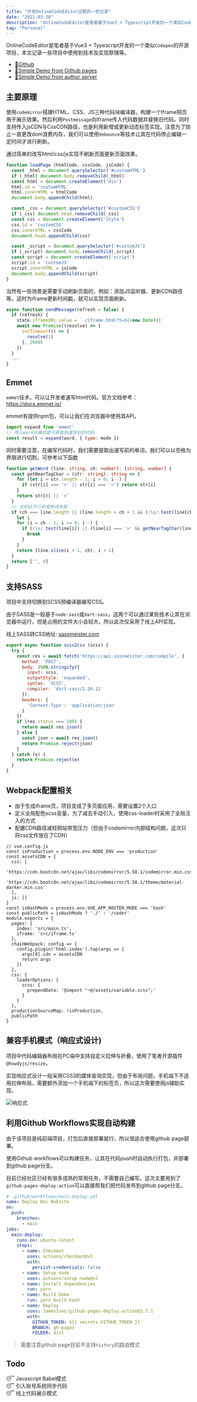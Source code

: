 ```yaml
---
title: "开发OnlineCodeEditor过程的一些记录"
date: "2021-03-20"
description: "OnlineCodeEditor是笔者基于Vue3 + Typescript开发的一个类似Codepen的练手开源项目，本文记录一些项目中使用到技术及实现原理等。"
tag: "Personal"
---
```


OnlineCodeEditor是笔者基于Vue3 + Typescript开发的一个类似`Codepen`的开源项目，本文记录一些项目中使用到技术及实现原理等。

+ <a href="https://github.com/leon-kfd/OnlineCodeEditor" target="_blank">🏹Github</a>
+ <a href="https://leon-kfd.github.io/OnlineCodeEditor/#/" target="_blank">🌈Simple Demo from Github pages</a>
+ <a href="https://kongfandong.cn/coder" target="_blank">🎉Simple Demo from author server</a>

## 主要原理

使用`codemirror`搭建HTML、CSS、JS三种代码块编译器，构建一个Iframe网页用于展示效果。然后利用`Postmessage`向Iframe传入代码数据并替换旧代码。同时支持传入jsCDN与CssCDN路径，也是利用新增或更新动态标签实现。注意为了防止一直更改dom浪费内存，我们可以使用`debounce`等技术让其在代码停止编辑一定时间才进行刷新。

通过简单的改写html/css/js实现不刷新页面更新页面效果。
```js
function loadPage (htmlCode, cssCode, jsCode) {
  const _html = document.querySelector('#customHTML')
  if (_html) document.body.removeChild(_html)
  const html = document.createElement('div')
  html.id = 'customHTML'
  html.innerHTML = htmlCode
  document.body.appendChild(html)

  const _css = document.querySelector('#customCSS')
  if (_css) document.head.removeChild(_css)
  const css = document.createElement('style')
  css.id = 'customCSS'
  css.innerHTML = cssCode
  document.head.appendChild(css)

  const _script = document.querySelector('#customJS')
  if (_script) document.body.removeChild(_script)
  const script = document.createElement('script')
  script.id = 'customJS'
  script.innerHTML = jsCode
  document.body.appendChild(script)
}
```

当然有一些场景是需要手动刷新页面的，例如：添加JS监听器、更新CDN路径等。这时为iframe更新时间戳，就可以实现页面刷新。
```js
async function sendMessage(refresh = false) {
  if (refresh) {
    state.iframeURL.value = `./iframe.html?t=${+new Date()}`
    await new Promise((resolve) => {
      setTimeout(() => {
        resolve(1)
      }, 2000)
    })
  }
  ...
}
```

## Emmet

`emmet`技术，可以让开发者速写html代码。官方文档参考：<a href="https://docs.emmet.io/" target="_blank">https://docs.emmet.io/</a>

emmet有提供npm包，可以让我们在浏览器中使用其API。

```js
import expand from 'emmet'
// 传入word与模式即可获取到速写后的代码
const result = expand(word, { type: mode }) 
```

同时需要注意，在编写代码时，我们需要提取出速写前的单词，我们可以以空格为界限进行切割，可参考以下函数
```typescript
function getWord (line: string, ch: number): [string, number] {
  const getNearTagChar = (str: string): string => {
    for (let i = str.length - 1; i > 0; i--) {
      if (str[i] === '>' || str[i] === '<') return str[i]
    }
    return str[0] || '<'
  }
  // 光标位于行末或单词末尾
  if (ch === line.length || (line.length > ch + 1 && (/\s/.test(line[ch]) || line[ch] === '<'))) {
    let i
    for (i = ch - 1; i >= 0; i--) {
      if (/\s/.test(line[i]) || (line[i] === '>' && getNearTagChar(line.slice(0, i)) === '<')) {
        break
      }
    }
    return [line.slice(i + 1, ch), i + 1]
  }
  return ['', 0]
}
```

## 支持SASS

项目中支持切换到SCSS预编译器编写CSS。

由于SASS是一般基于`node-sass`或`dart-sass`，这两个可以通过某些技术让其在浏览器中运行，但是占用的文件大小会较大，所以此次仅采用了线上API实现。

线上SASS转CSS地址: <a href="https://sassmeister.com" target="_blank">sassmeister.com</a>

```js
export async function scss2css (scss) {
  try {
    const res = await fetch('https://api.sassmeister.com/compile', {
      method: 'POST',
      body: JSON.stringify({
        input: scss,
        outputStyle: 'expanded',
        syntax: 'SCSS',
        compiler: 'dart-sass/1.26.11'
      }),
      headers: {
        'Content-Type': 'application/json'
      }
    })
    if (res.status === 200) {
      return await res.json()
    } else {
      const json = await res.json()
      return Promise.reject(json)
    }
  } catch (e) {
    return Promise.reject(e)
  }
}
```

## Webpack配置相关

- 由于生成iframe页，项目变成了多页面应用，需要设置2个入口
- 定义全局配色scss变量，为了减去手动引入，使用css-loader时采用了全局注入的方式
- 配置CDN路径减轻网站带宽压力（但由于codemirror内部结构问题，这次只将css文件放在了CDN）

```js{13-15, 25-26}
// vue.config.js
const isProduction = process.env.NODE_ENV === 'production'
const assetsCDN = {
  css: [
    'https://cdn.bootcdn.net/ajax/libs/codemirror/5.58.1/codemirror.min.css',
    'https://cdn.bootcdn.net/ajax/libs/codemirror/5.58.1/theme/material-darker.min.css'
  ],
  js: []
}
const isHashMode = process.env.VUE_APP_ROUTER_MODE === 'hash'
const publicPath = isHashMode ? './' : '/coder'
module.exports = {
  pages: {
    index: 'src/main.ts',
    iframe: 'src/iframe.ts'
  },
  chainWebpack: config => {
    config.plugin('html-index').tap(args => {
      args[0].cdn = assetsCDN
      return args
    })
  },
  css: {
    loaderOptions: {
      scss: {
        prependData: '@import "~@/assets/variable.scss";'
      }
    }
  },
  productionSourceMap: !isProduction,
  publicPath
}
```

## 兼容手机模式（响应式设计)

项目中代码编辑器布局在PC端中支持自定义拉伸与折叠，使用了笔者开源插件`@howdyjs/resize`。

实现响应式设计一般采用CSS3的媒体查询实现，但由于布局问题，手机端下不适用拉伸布局，需要额外添加一个手机端下的标签页，所以这次需要使用js辅助实现。

![响应式](./responsive.gif)

## 利用Github Workflows实现自动构建

由于该项目是纯前端项目，打包后直接部署就行，所以很适合使用github page部署。

使用Github workflows可以构建任务，让其在代码push时自动执行打包，并部署到github page分支。

目前已经社区已经有很多成熟的常用任务，不需要自己编写。这次主要用到了`github-pages-deploy-action`可以直接帮我们把代码发布到github page分支。

```yml
# .github/workflows/main.deploy.yml
name: Deploy Doc Website
on:
  push:
    branches:
      - main
jobs:
  main-deploy:
    runs-on: ubuntu-latest
    steps:
      - name: Checkout
        uses: actions/checkout@v2
        with:
          persist-credentials: false
      - name: Setup node
        uses: actions/setup-node@v2
      - name: Install dependencies
        run: yarn
      - name: Build Demo
        run: yarn build:hash
      - name: Deploy
        uses: JamesIves/github-pages-deploy-action@3.7.1
        with:
          GITHUB_TOKEN: ${{ secrets.GITHUB_TOKEN }}
          BRANCH: gh-pages
          FOLDER: dist

```

> 需要注意github page目前不支持`history`的路由模式

## Todo

😴 Javascript Babel模式  
😴 引入账号系统同步代码  
😴 线上代码展示模式  

